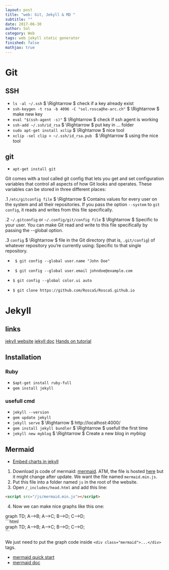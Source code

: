 ```yaml
---
layout: post
title: "web: Git, Jekyll & MD "
subtitle: ""
date: 2017-06-30
author: Sol
category: Web
tags: web jekyll static generator
finished: false
mathjax: true
---
```


# Git

## SSH

* `ls -al ~/.ssh` $ \Rightarrow $ check if a key already exist
* `ssh-keygen -t rsa -b 4096 -C "sol.rosca@he-arc.ch"` $ \Rightarrow $ make new key
* `eval "$(ssh-agent -s)"` $ \Rightarrow $ check if ssh agent is working
* `ssh-add ~/.ssh/id_rsa` $ \Rightarrow $ put key in ... folder
* `sudo apt-get install xclip` $ \Rightarrow $ nice tool
* `xclip -sel clip < ~/.ssh/id_rsa.pub ` $ \Rightarrow $  using the nice tool

## git

* `apt-get install git` 

Git comes with a tool called git config that lets you get and set configuration variables that control all aspects of how Git looks and operates. These variables can be stored in three different places:

.1 `/etc/gitconfig file` $ \Rightarrow $  Contains values for every user on the system and all their repositories. If you pass the option `--system` to `git config`, it reads and writes from this file specifically.

.2 `~/.gitconfig` or `~/.config/git/config file` $ \Rightarrow $  Specific to your user. You can make Git read and write to this file specifically by passing the --global option.

.3 `config` $ \Rightarrow $  file in the Git directory (that is, `.git/config`) of whatever repository you’re currently using: Specific to that single repository.


* ` $ git config --global user.name "John Doe"`
* ` $ git config --global user.email johndoe@example.com`

* `$ git config --global color.ui auto`

* `$ git clone https://github.com/RoscaS/RoscaS.github.io`


# Jekyll

## links
[jekyll website](https://jekyllrb.com/)
[jekyll doc](https://jekyllrb.com/docs/home/)
[Hands on tutorial](http://jekyllrb.com/tutorials/)

## Installation

### Ruby

* `$apt-get install ruby-full`  
* `gem install jekyll`


### usefull cmd

* `jekyll --version`
* `gem update jekyll`
* `jekyll serve` $ \Rightarrow $ http://localhost:4000/
* `gem install jekyll bundler` $ \Rightarrow $ usefull the first time
* `jekyll new myblog` $ \Rightarrow $ Create a new blog in _myblog_


## Mermaid
* [Embed charts in jekyll](http://kkpattern.github.io/2015/05/15/Embed-Chart-in-Jekyll.html)

1. Download js code of mermaid: [mermaid](https://github.com/knsv/mermaid). ATM, the file is hosted [here](https://unpkg.com/mermaid@7.1.0/dist/) but it might change after update. We want the file named `mermaid.min.js`.
2. Put this file into a folder named `js` in the root of the website.
3. Open `/_includes/head.html` and add this line: 
```html
<script src="/js/mermaid.min.js"></script>
```
4. Now we can make nice graphs like this one:
<div class="mermaid">
graph TD;
    A-->B;
    A-->C;
    B-->D;
    C-->D;
</div>
```html
<div class="mermaid">
graph TD;
    A-->B;
    A-->C;
    B-->D;
    C-->D;
</div>
```

We just need to put the graph code inside `<div class="mermaid">...</div>` tags.

* [mermaid quick start](https://github.com/knsv/mermaid)
* [mermaid doc](https://mermaidjs.github.io)